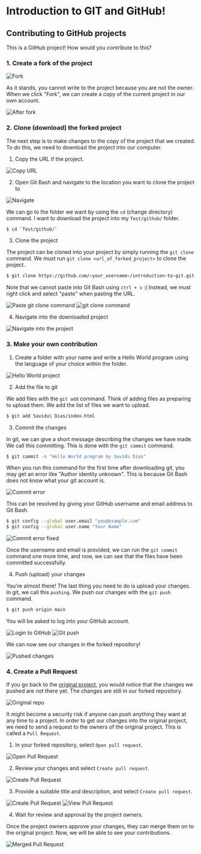 # Introduction to GIT and GitHub!

## Contributing to GitHub projects

This is a GitHub project! How would you contribute to this?

### 1. Create a fork of the project

![](images/fork.png  "Fork")

As it stands, you cannot write to the project because you are not the owner. When we click "Fork", we can create a copy of the current project in our own account.

![](images/after-fork.png  "After fork")

### 2. Clone (download) the forked project

The next step is to make changes to the copy of the project that we created. To do this, we need to download the project into our computer.

1. Copy the URL if the project.

![](images/copy-url.png  "Copy URL")

2. Open Git Bash and navigate to the location you want to clone the project to

![](images/navigate-parent.png  "Navigate")

We can go to the folder we want by using the `cd` (change directory) command. I want to download the project into my `Test/github/` folder.
```bash
$ cd `Test/github/`
```

3. Clone the project

The project can be cloned into your project by simply running the `git clone` command. We must run `git clone <url_of_forked_project>` to clone the project.

```bash
$ git clone https://github.com/<your_username>/introduction-to-git.git
```

Note that we cannot paste into Git Bash using `ctrl + v` :( Instead, we must right click and select "paste" when pasting the URL.

![](images/git-clone-command-paste.png  "Paste git clone command")
![](images/git-clone.png  "git clone command")

4. Navigate into the downloaded project

![](images/navigate-project.png  "Navigate into the project")

### 3. Make your own contribution

1. Create a folder with your name and write a Hello World program using the language of your choice within the folder.

![](images/hello-world.png  "Hello World project")

2. Add the file to git

We add files with the `git add` command. Think of adding files as preparing to upload them. We add the list of files we want to upload.

```bash
$ git add Savidu\ Dias/index.html
```

3. Commit the changes

In git, we can give a short message describing the changes we have made. We call this committing. This is done with the `git commit` command.

```bash
$ git commit -m "Hello World program by Savidu Dias"
```

When you run this command for the first time after downloading git, you may get an error like "Author identity unknown". This is because Git Bash does not know what your git account is.

![](images/commit-error.png  "Commit error")

This can be resolved by giving your GitHub username and email address to Git Bash.
```bash
$ git config --global user.email "you@example.com"
$ git config --global user.name "Your Name"
```

![](images/commit-error-fixed.png  "Commit error fixed")

Once the username and email is provided, we can run the `git commit` command one more time, and now, we can see that the files have been committed successfully.

4. Push (upload) your changes

You're almost there! The last thing you need to do is upload your changes. In git, we call this `pushing`. We push our changes with the `git push` command.

```bash
$ git push origin main
```

You will be asked to log into your GitHub account.

![](images/log-in-github.png  "Login to GitHub")
![](images/git-push.png  "Git push")

We can now see our changes in the forked repository!

![](images/pushed-changes.png  "Pushed changes")

### 4. Create a Pull Request

If you go back to the [original project](https://github.com/Savidude/introduction-to-git), you would notice that the changes we pushed are not there yet. The changes are still in our forked repository.

![](images/original-repo.png  "Original repo")

It might become a security risk if anyone can push anything they want at any time to a project. In order to get our changes into the original project, we need to send a request to the owners of the original project. This is called a `Pull Request`.

1. In your forked repository, select `Open pull request`.

![](images/open-pr.png  "Open Pull Request")

2. Review your changes and select `Create pull request`.

![](images/compare-changes.png  "Create Pull Request")

3. Provide a suitable title and description, and select `Create pull request`.

![](images/create-pr.png  "Create Pull Request")
![](images/view-pr.png  "View Pull Request")

4. Wait for review and approval by the project owners.

Once the project owners approve your changes, they can merge them on to the original project. Now, we will be able to see your contributions.

![](images/merge-pr.png  "Merged Pull Request")
